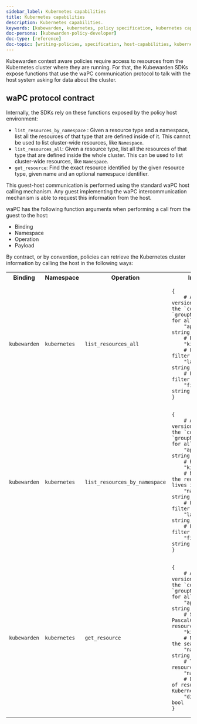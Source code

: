 ```yaml
---
sidebar_label: Kubernetes capabilities
title: Kubernetes capabilities
description: Kubernetes capabilities.
keywords: [kubewarden, kubernetes, policy specification, kubernetes capabilities]
doc-persona: [kubewarden-policy-developer]
doc-type: [reference]
doc-topic: [writing-policies, specification, host-capabilities, kubernetes-capabilities]
---
```


<head>
  <link rel="canonical" href="https://docs.kubewarden.io/reference/spec/host-capabilities/kubernetes"/>
</head>

Kubewarden context aware policies require access to resources from the Kubernetes cluster where they are running.
For that, the Kubewarden SDKs expose functions that use the waPC communication protocol to talk with the host system asking for data about the cluster.

## waPC protocol contract

Internally, the SDKs rely on these functions exposed by the policy host environment:

- `list_resources_by_namespace` : Given a resource type and a namespace, list all the resources of that type that are defined inside of it.
This cannot be used to list cluster-wide resources, like `Namespace`.
- `list_resources_all`: Given a resource type, list all the resources of that type that are defined inside the whole cluster.
This can be used to list cluster-wide resources, like `Namespace`.
- `get_resource`: Find the exact resource identified by the given resource type, given name and an optional namespace identifier.

This guest-host communication is performed using the standard waPC host calling mechanism.
Any guest implementing the waPC intercommunication mechanism is able to request this information from the host.

waPC has the following function arguments when performing a call from the guest to the host:

- Binding
- Namespace
- Operation
- Payload

By contract, or by convention,
policies can retrieve the Kubernetes cluster information by calling the host in the following ways:

<!--TODO:
More HTML tables to try to remove. Too bulky, force horizontal scrolling.
-->

<table>
<tr>
<th>Binding</th>
<th>Namespace</th>
<th>Operation</th>
<th>Input payload</th>
<th>Output payload (JSON format)</th>
</tr>
<tr>
<td><code>kubewarden</code></td>
<td><code>kubernetes</code></td>
<td><code>list_resources_all</code></td>
<td>

```hcl
{
	# API Group version. Use `v1` for the `core` group and `groupName/groupVersion` for all other groups
	"api_version": string,
	# Resource kind
	"kind": string,
	# Label selector to filter the resources
	"label_selector": string,
	# Field selector to filter the resources
	"field_selector": string
}
```

</td>
<td>

Return a Kubernetes
[`List`](https://github.com/kubernetes/community/blob/master/contributors/devel/sig-architecture/api-conventions.md#types-kinds),
which is a collection of Kubernetes objects of the same type.

:::info
Use this API function to fetch cluster-wide resources (e.g. namespaces)
:::

</td>
</tr>
<tr>
<td><code>kubewarden</code></td>
<td><code>kubernetes</code></td>
<td><code>list_resources_by_namespace</code></td>
<td>

```hcl
{
	# API Group version. Use `v1` for the `core` group and `groupName/groupVersion` for all other groups
	"api_version": string,
	# Resource kind
	"kind": string,
	# Namespace where the requested resource lives in
	"namespace": string,
	# Label selector to filter the resources
	"label_selector": string,
	# Field selector to filter the resources
	"field_selector": string
}
```

</td>
<td>

Return a Kubernetes [`List`](https://github.com/kubernetes/community/blob/master/contributors/devel/sig-architecture/api-conventions.md#types-kinds), which is a collection of Kubernetes objects of the same type.

:::caution
This API function returns an error when used to fetch cluster-wide resources
(for example, namespaces).
Use the `list_resources_all` when dealing with cluster-wide resources.
:::

</td>
</tr>
<tr>
<td><code>kubewarden</code></td>
<td><code>kubernetes</code></td>
<td><code>get_resource</code></td>
<td>

```hcl
{
	# API Group version. Use `v1` for the `core` group and `groupName/groupVersion` for all other groups
	"api_version": string,
	# Singular PascalCase name of the resource
	"kind": string,
	# Namespace scoping the search
	"namespace": string,
	# The name of the resource
	"name": string,
	# Disable caching of results obtained from Kubernetes API Server
	"disable_cache": bool
}
```

</td>
<td>Result of <code>GET /apis/$api_version/namespaces/$namespace/$kind/$name </code></td>
</tr>

</table>
